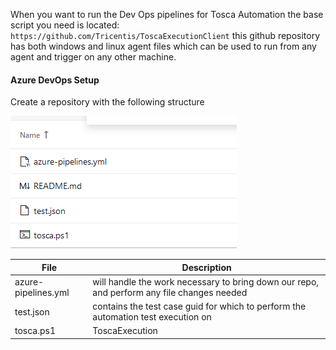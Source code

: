 
When you want to run the Dev Ops pipelines for Tosca Automation the base script you need is located: `https://github.com/Tricentis/ToscaExecutionClient` this github repository has both windows and linux agent files which can be used to run from any agent and trigger on any other machine.

#### Azure DevOps Setup

Create a repository with the following structure

![](./img/Pasted%20image%2020230216151221.png)

| File | Description |
|---|---|
| azure-pipelines.yml | will handle the work necessary to bring down our repo, and perform any file changes needed|
| test.json | contains the test case guid for which to perform the automation test execution on |
| tosca.ps1 | ToscaExecution

